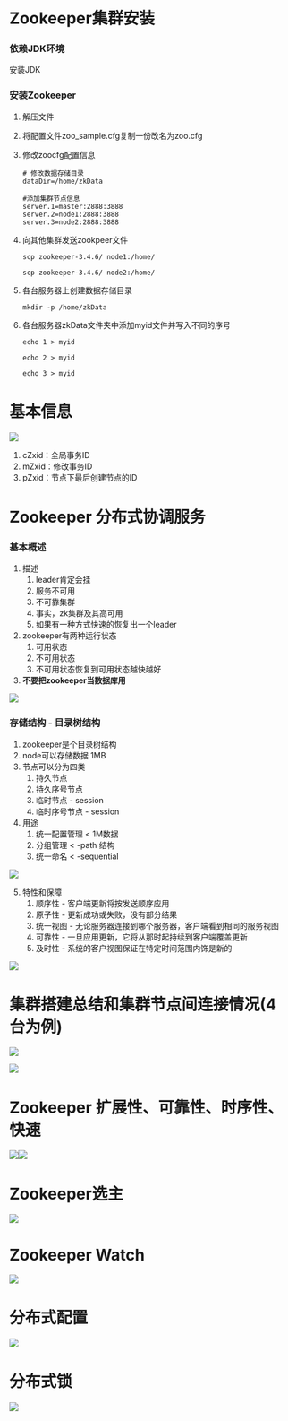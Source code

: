 # Zookeeper集群安装

### 依赖JDK环境

安装JDK

### 安装Zookeeper

1. 解压文件

2. 将配置文件zoo_sample.cfg复制一份改名为zoo.cfg

3. 修改zoocfg配置信息

   ```
   # 修改数据存储目录
   dataDir=/home/zkData
   
   #添加集群节点信息
   server.1=master:2888:3888
   server.2=node1:2888:3888
   server.3=node2:2888:3888
   ```

4. 向其他集群发送zookpeer文件

   ```shell
   scp zookeeper-3.4.6/ node1:/home/
   
   scp zookeeper-3.4.6/ node2:/home/
   ```

5. 各台服务器上创建数据存储目录

   ```
   mkdir -p /home/zkData
   ```

6. 各台服务器zkData文件夹中添加myid文件并写入不同的序号

   ```shell
   echo 1 > myid
   
   echo 2 > myid
   
   echo 3 > myid
   ```

   

# 基本信息

![](../../images/zookeeper-1.jpg)

1. cZxid：全局事务ID
2. mZxid：修改事务ID
3. pZxid：节点下最后创建节点的ID

# Zookeeper 分布式协调服务

### 基本概述

1. 描述
   1. leader肯定会挂
   2. 服务不可用
   3. 不可靠集群
   4. 事实，zk集群及其高可用
   5. 如果有一种方式快速的恢复出一个leader
2. zookeeper有两种运行状态
   1. 可用状态
   2. 不可用状态
   3. 不可用状态恢复到可用状态越快越好
3. **不要把zookeeper当数据库用**

![](../../images/zookeeper-2.jpg)

### 存储结构 - 目录树结构

1. zookeeper是个目录树结构
2. node可以存储数据 1MB
3. 节点可以分为四类
   1. 持久节点
   2. 持久序号节点
   3. 临时节点 - session
   4. 临时序号节点 - session
4. 用途
   1. 统一配置管理 < 1M数据
   2. 分组管理 < -path 结构
   3. 统一命名 < -sequential

![](../../images/zk-3.jpg)

5. 特性和保障
   1. 顺序性 - 客户端更新将按发送顺序应用
   2. 原子性 - 更新成功或失败，没有部分结果
   3. 统一视图 - 无论服务器连接到哪个服务器，客户端看到相同的服务视图
   4. 可靠性 - 一旦应用更新，它将从那时起持续到客户端覆盖更新
   5. 及时性 - 系统的客户视图保证在特定时间范围内饰是新的

![](../../images/zk-4.jpg)

# 集群搭建总结和集群节点间连接情况(4台为例)

![](../../images/zk-5.jpg)

![](../../images/zk-6.jpg)

# Zookeeper 扩展性、可靠性、时序性、快速

![](../../images/zk-7.jpg)![](../../images/zk-8.jpg)

# Zookeeper选主

![](../../images/zk-9.jpg)

# Zookeeper Watch

![](../../images/zk-10.jpg)

# 分布式配置

![](../../images/zk-12.jpg)

# 分布式锁

![](../../images/zk-11.jpg)

